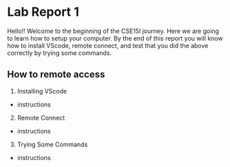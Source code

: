 # Lab Report 1

Hello!! Welcome to the beginning of the CSE15l journey. Here we are going to learn how to setup your computer. By the end of this report you will know how to install VScode, remote connect, and test that you did the above correctly by trying some commands.

## How to remote access
1. Installing VScode

* instructions


2. Remote Connect

* instructions


3. Trying Some Commands

* instructions
